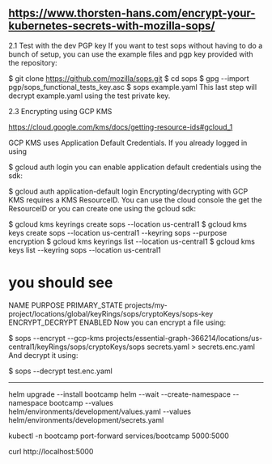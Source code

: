 ## https://www.thorsten-hans.com/encrypt-your-kubernetes-secrets-with-mozilla-sops/

2.1   Test with the dev PGP key
If you want to test sops without having to do a bunch of setup, you can use the example files and pgp key provided with the repository:

$ git clone https://github.com/mozilla/sops.git
$ cd sops
$ gpg --import pgp/sops_functional_tests_key.asc
$ sops example.yaml
This last step will decrypt example.yaml using the test private key.


2.3   Encrypting using GCP KMS

https://cloud.google.com/kms/docs/getting-resource-ids#gcloud_1

GCP KMS uses Application Default Credentials. If you already logged in using

$ gcloud auth login
you can enable application default credentials using the sdk:

$ gcloud auth application-default login
Encrypting/decrypting with GCP KMS requires a KMS ResourceID. You can use the cloud console the get the ResourceID or you can create one using the gcloud sdk:

$ gcloud kms keyrings create sops --location us-central1
$ gcloud kms keys create sops --location us-central1 --keyring sops --purpose encryption
$ gcloud kms keyrings list --location us-central1
$ gcloud kms keys list --keyring sops --location us-central1

# you should see
NAME                                                                   PURPOSE          PRIMARY_STATE
projects/my-project/locations/global/keyRings/sops/cryptoKeys/sops-key ENCRYPT_DECRYPT  ENABLED
Now you can encrypt a file using:

$ sops --encrypt --gcp-kms projects/essential-graph-366214/locations/us-central1/keyRings/sops/cryptoKeys/sops secrets.yaml > secrets.enc.yaml
And decrypt it using:

$ sops --decrypt test.enc.yaml


**********

helm upgrade --install bootcamp helm --wait --create-namespace --namespace bootcamp --values helm/environments/development/values.yaml --values helm/environments/development/secrets.yaml

kubectl -n bootcamp port-forward services/bootcamp 5000:5000

curl http://localhost:5000


